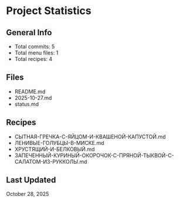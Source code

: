# Project Statistics

## General Info
- Total commits: 5
- Total menu files: 1
- Total recipes: 4

## Files
- README.md
- 2025-10-27.md
- status.md

## Recipes
- СЫТНАЯ-ГРЕЧКА-С-ЯЙЦОМ-И-КВАШЕНОЙ-КАПУСТОЙ.md
- ЛЕНИВЫЕ-ГОЛУБЦЫ-В-МИСКЕ.md
- ХРУСТЯЩИЙ-И-БЕЛКОВЫЙ.md
- ЗАПЕЧЕННЫЙ-КУРИНЫЙ-ОКОРОЧОК-С-ПРЯНОЙ-ТЫКВОЙ-C-САЛАТОМ-ИЗ-РУККОЛЫ.md

## Last Updated
October 28, 2025

